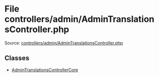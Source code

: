 File controllers/admin/AdminTranslationsController.php
=========

Source: [controllers/admin/AdminTranslationsController.php](https://github.com/PrestaShop/PrestaShop/blob/1.6.0.3/controllers/admin/AdminTranslationsController.php)


Classes
-------

* [AdminTranslationsControllerCore](class.AdminTranslationsControllerCore.md)

